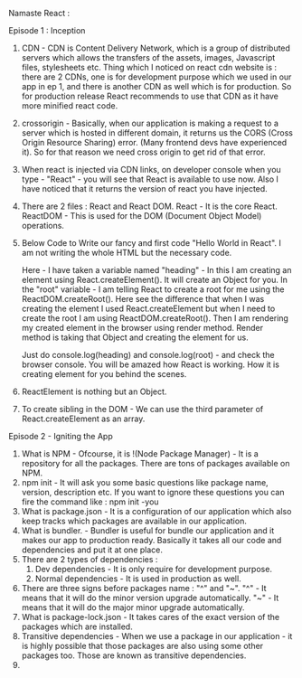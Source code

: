 Namaste React : 

Episode 1 : Inception

1. CDN - CDN is Content Delivery Network, which is a group of distributed servers which allows the transfers of the assets, images, Javascript files, stylesheets etc.
   Thing which I noticed on react cdn website is : there are 2 CDNs, one is for development purpose which we used in our app in ep 1, and there is another CDN as well which is for production. So for production release React recommends to use that CDN as it have more minified react code.
2. crossorigin - Basically, when our application is making a request to a server which is hosted in different domain, it returns us the CORS (Cross Origin Resource Sharing) error. (Many frontend devs have experienced it). So for that reason we need cross origin to get rid of that error.
3. When react is injected via CDN links, on developer console when you type - "React" - you will see that React is available to use now. Also I have noticed that it returns the version of react you have injected.
4. There are 2 files : React and React DOM.
   React - It is the core React.
   ReactDOM - This is used for the DOM (Document Object Model) operations.
5. Below Code to Write our fancy and first code "Hello World in React". I am not writing the whole HTML but the necessary code.

    <script>
    const heading = React.createElement("h1", {}, "Hello World from React !");
    const root = ReactDOM.createRoot(document.getElementById('root'));
    root.render(heading)
	</script>
	
	Here - I have taken a variable named "heading" - In this I am creating an element using React.createElement(). It will create an Object for you.
	In the "root" variable - I am telling React to create a root for me using the ReactDOM.createRoot(). Here see the difference that when I was creating the element I used React.createElement but when I need to create the root I am using ReactDOM.createRoot().
	Then I am rendering my created element in the browser using render method. Render method is taking that Object and creating the element for us.
	
	Just do console.log(heading) and console.log(root) - and check the browser console. You will be amazed how React is working. How it is creating element for you behind the scenes.

6. ReactElement is nothing but an Object.
7. To create sibling in the DOM - We can use the third parameter of React.createElement as an array.




Episode 2 - Igniting the App

1. What is NPM - Ofcourse, it is !(Node Package Manager) - It is a repository for all the packages. There are tons of packages available on NPM.
2. npm init - It will ask you some basic questions like package name, version, description etc. If you want to ignore these questions you can fire the command like : npm init -you
3. What is package.json - It is a configuration of our application which also keep tracks which packages are available in our application.
4. What is bundler. - Bundler is useful for bundle our application and it makes our app to production ready. Basically it takes all our code and dependencies and put it at one place.
5. There are 2 types of dependencies : 
	1. Dev dependencies - It is only require for development purpose.
	2. Normal dependencies - It is used in production as well.
6. There are three signs before packages name : "^" and "~".
   "^" - It means that it will do the minor version upgrade automatically.
   "~" - It means that it will do the major minor upgrade automatically.
7. What is package-lock.json - It takes cares of the exact version of the packages which are installed.
8. Transitive dependencies - When we use a package in our application - it is highly possible that those packages are also using some other packages too. Those are known as transitive dependencies.
9. 